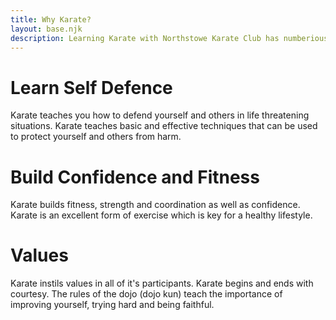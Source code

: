 ```yaml
---
title: Why Karate?
layout: base.njk
description: Learning Karate with Northstowe Karate Club has numberious benefits including learning effective self defence, gaining confidence and improved fitness
---
```

# Learn Self Defence
Karate teaches you how to defend yourself and others in life threatening situations.  Karate teaches basic and effective techniques that can be used to protect yourself and others from harm.

# Build Confidence and Fitness
Karate builds fitness, strength and coordination as well as confidence. Karate is an excellent form of exercise which is key for a healthy lifestyle.

# Values
Karate instils values in all of it's participants. Karate begins and ends with courtesy. The rules of the dojo (dojo kun) teach the importance of improving yourself, trying hard and being faithful.
